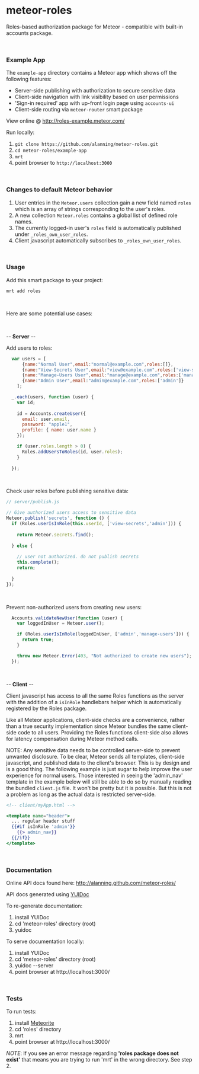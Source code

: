meteor-roles
============

Roles-based authorization package for Meteor - compatible with built-in accounts package.

<br />

### Example App

The ```example-app``` directory contains a Meteor app which shows off the following features:
* Server-side publishing with authorization to secure sensitive data
* Client-side navigation with link visibility based on user permissions
* 'Sign-in required' app with up-front login page using ```accounts-ui```
* Client-side routing via ```meteor-router``` smart package

View online @  <a href="http://roles-example.meteor.com/" target="_blank">http://roles-example.meteor.com/</a>
  
Run locally:
  1. ```git clone https://github.com/alanning/meteor-roles.git```
  2. ```cd meteor-roles/example-app```
  3. ```mrt```
  4. point browser to ```http://localhost:3000```

<br />

### Changes to default Meteor behavior

  1. User entries in the ```Meteor.users``` collection gain a new field named ```roles``` which is an array of strings corresponding to the user's roles.
  2. A new collection ```Meteor.roles``` contains a global list of defined role names.
  3. The currently logged-in user's ```roles``` field is automatically published under ```_roles_own_user_roles```.
  4. Client javascript automatically subscribes to ```_roles_own_user_roles```.

<br />

### Usage

Add this smart package to your project:
```
mrt add roles
```

<br />

Here are some potential use cases:

<br />

-- **Server** --


Add users to roles:
```js
  var users = [
      {name:"Normal User",email:"normal@example.com",roles:[]},
      {name:"View-Secrets User",email:"view@example.com",roles:['view-secrets']},
      {name:"Manage-Users User",email:"manage@example.com",roles:['manage-users']},
      {name:"Admin User",email:"admin@example.com",roles:['admin']}
    ];

  _.each(users, function (user) {
    var id;
    
    id = Accounts.createUser({
      email: user.email,
      password: "apple1",
      profile: { name: user.name }
    });

    if (user.roles.length > 0) {
      Roles.addUsersToRoles(id, user.roles);
    }
  
  });
```

<br />

Check user roles before publishing sensitive data:
```js
// server/publish.js

// Give authorized users access to sensitive data
Meteor.publish('secrets', function () {
  if (Roles.userIsInRole(this.userId, ['view-secrets','admin'])) {
    
    return Meteor.secrets.find();
    
  } else {
    
    // user not authorized. do not publish secrets
    this.complete();
    return;
  
  }
});
```

<br />

Prevent non-authorized users from creating new users:
```js
  Accounts.validateNewUser(function (user) {
    var loggedInUser = Meteor.user();

    if (Roles.userIsInRole(loggedInUser, ['admin','manage-users'])) {
      return true;
    }

    throw new Meteor.Error(403, "Not authorized to create new users");
  });
```

<br />

-- **Client** --

Client javascript has access to all the same Roles functions as the server with the addition of a ```isInRole``` handlebars helper which is automatically registered by the Roles package.

Like all Meteor applications, client-side checks are a convenience, rather than a true security implementation 
since Meteor bundles the same client-side code to all users.  Providing the Roles functions client-side also allows for latency compensation during Meteor method calls.

NOTE: Any sensitive data needs to be controlled server-side to prevent unwanted disclosure. To be clear, Meteor sends all templates, client-side javascript, and published data to the client's browser.  This is by design and is a good thing.  The following example is just sugar to help improve the user experience for normal users.  Those interested in seeing the 'admin_nav' template in the example below will still be able to do so by manually reading the bundled ```client.js``` file. It won't be pretty but it is possible. But this is not a problem as long as the actual data is restricted server-side.

```handlebars
<!-- client/myApp.html -->

<template name="header">
  ... regular header stuff
  {{#if isInRole 'admin'}}
    {{> admin_nav}}  
  {{/if}}
</template>
```

<br />

### Documentation

Online API docs found here: http://alanning.github.com/meteor-roles/

API docs generated using [YUIDoc][2]

To re-generate documentation:
  1. install YUIDoc
  2. cd 'meteor-roles' directory (root)
  3. yuidoc

To serve documentation locally:
  1. install YUIDoc
  2. cd 'meteor-roles' directory (root)
  3. yuidoc --server
  4. point browser at http://localhost:3000/


<br />

### Tests


To run tests: 
  1. install [Meteorite][1]
  2. cd 'roles' directory
  3. mrt
  4. point browser at http://localhost:3000/

_NOTE_: If you see an error message regarding **'roles package does not exist'** that means you are trying to run 'mrt' in the wrong directory.  See step 2.





[1]: https://github.com/oortcloud/meteorite "Meteorite"

[2]: http://yui.github.com/yuidoc/ "YUIDoc"
